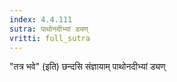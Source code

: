 ```yaml
---
index: 4.4.111
sutra: पाथोनदीभ्यां ड्यण्
vritti: full_sutra
---
```


"तत्र भवे" (इति) छन्दसि संज्ञायाम् पाथोनदीभ्यां ड्यण्